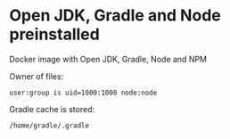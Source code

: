 # Open JDK, Gradle and Node preinstalled
Docker image with Open JDK, Gradle, Node and NPM 

Owner of files:
```
user:group is uid=1000:1000 node:node
```

Gradle cache is stored:
```
/home/gradle/.gradle
```
